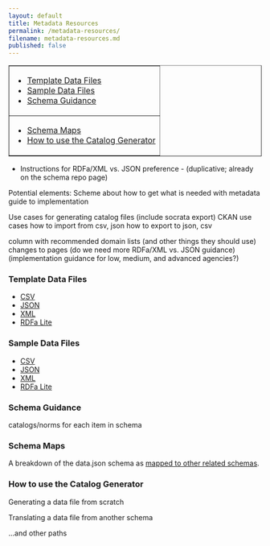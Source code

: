 ```yaml
---
layout: default
title: Metadata Resources
permalink: /metadata-resources/
filename: metadata-resources.md
published: false
---
```


<table border="1" width="60%">
<b>
<tr>
<td>
<ul>
<li><a href="http://project-open-data.github.com/metadata-resources/#template">Template Data Files</a></li>
<li><a href="http://project-open-data.github.com/metadata-resources/#sample">Sample Data Files</a></li>
<li><a href="http://project-open-data.github.com/metadata-resources/#guidance">Schema Guidance</a></li>
</ul>
</td>
</tr>
<tr>
<td><ul>
<li><a href="http://project-open-data.github.com/metadata-resources/#maps">Schema Maps</a></li>
<li><a href="http://project-open-data.github.com/metadata-resources/#generator">How to use the Catalog Generator</a></li></ul></td>
</tr>
</b>
</table>


* Instructions for RDFa/XML vs. JSON preference - (duplicative; already on the schema repo page)

Potential elements:
Scheme about how to get what is needed with metadata
guide to implementation

Use cases for generating catalog files (include socrata export)
CKAN use cases
how to import from csv, json
how to export to json, csv

column with recommended domain lists (and other things they should use)
changes to pages 
(do we need more RDFa/XML vs. JSON guidance)
(implementation guidance for low, medium, and advanced agencies?)



### Template Data Files<a id="template"></a>
* [CSV]()
* [JSON]()
* [XML]()
* [RDFa Lite]()


### Sample Data Files<a id="sample"></a>
* [CSV]()
* [JSON]()
* [XML]()
* [RDFa Lite]()

### Schema Guidance<a id="guidance"></a>

catalogs/norms for each item in schema

### Schema Maps<a id="maps"></a>

A breakdown of the data.json schema as [mapped to other related schemas]().  

### How to use the Catalog Generator<a id="generator"></a>

Generating a data file from scratch

Translating a data file from another schema

 ...and other paths